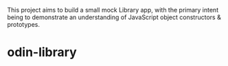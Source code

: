 This project aims to build a small mock Library app, with the primary intent being to demonstrate an understanding of JavaScript object constructors & prototypes.

# odin-library